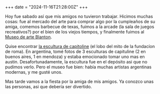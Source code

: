 +++
date = "2024-11-16T21:28:00Z"
+++

Hoy fue sabado así que mis amigos no tuvieron trabajar. Hicimos muchas cosas: fue al mercado del arte para comprar algo por la cumpleaños de su amiga, comemos barbecue de texas, fuimos a la arcade (la sala de juegos recreativos?) por el bien de los viejos tiempos, y finalmente fuimos al [Museo de arte Blanton](https://blantonmuseum.org/).

Quise encontrar [la escultura de capitoline](https://es.wikipedia.org/wiki/Luperca) (el lobo del mito de la fundacíon de roma). En argentina, tomé fotos de 3 esculturas de capituline (2 en buenos aires, 1 en mendoza) y estaba emocionado tomar uno mas en austin. Desafortunadamente, la escultura fue en el depósito asi que no pudimos verlo. Pero el museo fue bien: había muchas artistas argentinas modernas, y me gusté unos.

Mas tarde vamos a la fiesta por la amiga de mis amigos. Ya conozco unas las personas, asi que debería ser divertido.
